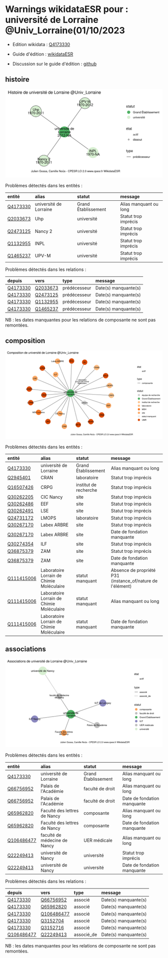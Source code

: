 Warnings wikidataESR pour : université de Lorraine @Univ_Lorraine(01/10/2023
================

- Edition wikidata : [Q4173330](https://www.wikidata.org/wiki/Q4173330)
- Guide d'édition : [wikidataESR](https://github.com/cpesr/wikidataESR/)

- Discussion sur le guide d'édition : [github](https://github.com/cpesr/wikidataESR/issues)



## histoire 

![Graphique non généré](Q4173330-histoire.png) 

Problèmes détectés dans les entités :

|entité                                             |alias                  |statut              |message                |
|:--------------------------------------------------|:----------------------|:-------------------|:----------------------|
|[Q4173330](https://www.wikidata.org/wiki/Q4173330) |université de Lorraine |Grand Établissement |Alias manquant ou long |
|[Q2033673](https://www.wikidata.org/wiki/Q2033673) |Uhp                    |université          |Statut trop imprécis   |
|[Q2473125](https://www.wikidata.org/wiki/Q2473125) |Nancy 2                |université          |Statut trop imprécis   |
|[Q1132955](https://www.wikidata.org/wiki/Q1132955) |INPL                   |université          |Statut trop imprécis   |
|[Q1465237](https://www.wikidata.org/wiki/Q1465237) |UPV-M                  |université          |Statut trop imprécis   |

Problèmes détectés dans les relations :

|depuis                                             |vers                                               |type         |message              |
|:--------------------------------------------------|:--------------------------------------------------|:------------|:--------------------|
|[Q4173330](https://www.wikidata.org/wiki/Q4173330) |[Q2033673](https://www.wikidata.org/wiki/Q2033673) |prédécesseur |Date(s) manquante(s) |
|[Q4173330](https://www.wikidata.org/wiki/Q4173330) |[Q2473125](https://www.wikidata.org/wiki/Q2473125) |prédécesseur |Date(s) manquante(s) |
|[Q4173330](https://www.wikidata.org/wiki/Q4173330) |[Q1132955](https://www.wikidata.org/wiki/Q1132955) |prédécesseur |Date(s) manquante(s) |
|[Q4173330](https://www.wikidata.org/wiki/Q4173330) |[Q1465237](https://www.wikidata.org/wiki/Q1465237) |prédécesseur |Date(s) manquante(s) |

NB : les dates manquantes pour les relations de composante ne sont pas remontées. 



## composition 

![Graphique non généré](Q4173330-composition.png) 

Problèmes détectés dans les entités :

|entité                                                 |alias                                     |statut                |message                                                    |
|:------------------------------------------------------|:-----------------------------------------|:---------------------|:----------------------------------------------------------|
|[Q4173330](https://www.wikidata.org/wiki/Q4173330)     |université de Lorraine                    |Grand Établissement   |Alias manquant ou long                                     |
|[Q2945401](https://www.wikidata.org/wiki/Q2945401)     |CRAN                                      |laboratoire           |Statut trop imprécis                                       |
|[Q16507426](https://www.wikidata.org/wiki/Q16507426)   |CRPG                                      |institut de recherche |Statut trop imprécis                                       |
|[Q30262205](https://www.wikidata.org/wiki/Q30262205)   |CIC Nancy                                 |site                  |Statut trop imprécis                                       |
|[Q30262486](https://www.wikidata.org/wiki/Q30262486)   |EEF                                       |site                  |Statut trop imprécis                                       |
|[Q30262491](https://www.wikidata.org/wiki/Q30262491)   |LSE                                       |site                  |Statut trop imprécis                                       |
|[Q24731172](https://www.wikidata.org/wiki/Q24731172)   |LMOPS                                     |laboratoire           |Statut trop imprécis                                       |
|[Q30267170](https://www.wikidata.org/wiki/Q30267170)   |Labex ARBRE                               |site                  |Statut trop imprécis                                       |
|[Q30267170](https://www.wikidata.org/wiki/Q30267170)   |Labex ARBRE                               |site                  |Date de fondation manquante                                |
|[Q30274354](https://www.wikidata.org/wiki/Q30274354)   |ILF                                       |site                  |Statut trop imprécis                                       |
|[Q36875379](https://www.wikidata.org/wiki/Q36875379)   |ZAM                                       |site                  |Statut trop imprécis                                       |
|[Q36875379](https://www.wikidata.org/wiki/Q36875379)   |ZAM                                       |site                  |Date de fondation manquante                                |
|[Q111415006](https://www.wikidata.org/wiki/Q111415006) |Laboratoire Lorrain de Chimie Moléculaire |statut manquant       |Absence de propriété P31 (instance_of/nature de l'élément) |
|[Q111415006](https://www.wikidata.org/wiki/Q111415006) |Laboratoire Lorrain de Chimie Moléculaire |statut manquant       |Alias manquant ou long                                     |
|[Q111415006](https://www.wikidata.org/wiki/Q111415006) |Laboratoire Lorrain de Chimie Moléculaire |statut manquant       |Date de fondation manquante                                |

 



## associations 

![Graphique non généré](Q4173330-associations.png) 

Problèmes détectés dans les entités :

|entité                                                 |alias                        |statut              |message                     |
|:------------------------------------------------------|:----------------------------|:-------------------|:---------------------------|
|[Q4173330](https://www.wikidata.org/wiki/Q4173330)     |université de Lorraine       |Grand Établissement |Alias manquant ou long      |
|[Q66756952](https://www.wikidata.org/wiki/Q66756952)   |Palais de l'Académie         |faculté de droit    |Alias manquant ou long      |
|[Q66756952](https://www.wikidata.org/wiki/Q66756952)   |Palais de l'Académie         |faculté de droit    |Date de fondation manquante |
|[Q65962820](https://www.wikidata.org/wiki/Q65962820)   |Faculté des lettres de Nancy |composante          |Alias manquant ou long      |
|[Q65962820](https://www.wikidata.org/wiki/Q65962820)   |Faculté des lettres de Nancy |composante          |Date de fondation manquante |
|[Q106486477](https://www.wikidata.org/wiki/Q106486477) |faculté de médecine de Nancy |UER médicale        |Alias manquant ou long      |
|[Q22249413](https://www.wikidata.org/wiki/Q22249413)   |université de Nancy          |université          |Statut trop imprécis        |
|[Q22249413](https://www.wikidata.org/wiki/Q22249413)   |université de Nancy          |université          |Date de fondation manquante |

Problèmes détectés dans les relations :

|depuis                                                 |vers                                                   |type       |message              |
|:------------------------------------------------------|:------------------------------------------------------|:----------|:--------------------|
|[Q4173330](https://www.wikidata.org/wiki/Q4173330)     |[Q66756952](https://www.wikidata.org/wiki/Q66756952)   |associé    |Date(s) manquante(s) |
|[Q4173330](https://www.wikidata.org/wiki/Q4173330)     |[Q65962820](https://www.wikidata.org/wiki/Q65962820)   |associé    |Date(s) manquante(s) |
|[Q4173330](https://www.wikidata.org/wiki/Q4173330)     |[Q106486477](https://www.wikidata.org/wiki/Q106486477) |associé    |Date(s) manquante(s) |
|[Q4173330](https://www.wikidata.org/wiki/Q4173330)     |[Q3152704](https://www.wikidata.org/wiki/Q3152704)     |associé    |Date(s) manquante(s) |
|[Q4173330](https://www.wikidata.org/wiki/Q4173330)     |[Q3152716](https://www.wikidata.org/wiki/Q3152716)     |associé    |Date(s) manquante(s) |
|[Q106486477](https://www.wikidata.org/wiki/Q106486477) |[Q22249413](https://www.wikidata.org/wiki/Q22249413)   |associé_de |Date(s) manquante(s) |

NB : les dates manquantes pour les relations de composante ne sont pas remontées. 

